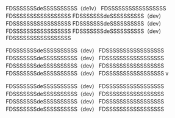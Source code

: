 FDSSSSSSSdeSSSSSSSSSS（de1v）
FDSSSSSSSSSSSSSSSSS
FDSSSSSSSSSSSSSSSSS
FDSSSSSSSdeSSSSSSSSSS（dev）
FDSSSSSSSSSSSSSSSSS
FDSSSSSSSdeSSSSSSSSSS（dev）
FDSSSSSSSSSSSSSSSSS
FDSSSSSSSdeSSSSSSSSSS（dev）
FDSSSSSSSSSSSSSSSSS

FDSSSSSSSdeSSSSSSSSSS（dev）
FDSSSSSSSSSSSSSSSSS
FDSSSSSSSdeSSSSSSSSSS（dev）
FDSSSSSSSSSSSSSSSSS
FDSSSSSSSdeSSSSSSSSSS（dev）
FDSSSSSSSSSSSSSSSSS
FDSSSSSSSdeSSSSSSSSSS（dev）
FDSSSSSSSSSSSSSSSSS
v

FDSSSSSSSdeSSSSSSSSSS（dev）
FDSSSSSSSSSSSSSSSSS
FDSSSSSSSdeSSSSSSSSSS（dev）
FDSSSSSSSSSSSSSSSSS
FDSSSSSSSdeSSSSSSSSSS（dev）
FDSSSSSSSSSSSSSSSSS
FDSSSSSSSdeSSSSSSSSSS（dev）
FDSSSSSSSSSSSSSSSSS

